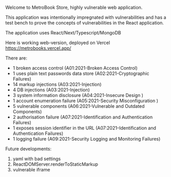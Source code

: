 Welcome to MetroBook Store, highly vulnerable web application.

This application was intentionally impregnated with vulnerabilities and has a test bench to prove the concepts of
vulnerabilities in the React application.

The application uses React/Next/Typescript/MongoDB

Here is working web-version, deployed on Vercel https://metrobooks.vercel.app/

There are:

- 1 broken access control (A01:2021-Broken Access Control)
- 1 uses plain text passwords data store (A02:2021-Cryptographic Failures)
- 14 markup injections (A03:2021-Injection)
- 4 DB injections (A03:2021-Injection)
- 3 system information disclosure (A04:2021-Insecure Design )
- 1 account enumeration failure (A05:2021-Security Misconfiguration )
- 5 vulnerable components (A06:2021-Vulnerable and Outdated Components)
- 2 authorisation failure (A07:2021-Identification and Authentication Failures)
- 1 exposes session identifier in the URL (A07:2021–Identification and Authentication Failures)
- 1 logging failure (A09:2021-Security Logging and Monitoring Failures)

Future developments:

1. yaml with bad settings
2. ReactDOMServer.renderToStaticMarkup
3. vulnerable iframe
